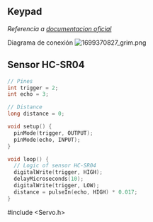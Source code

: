 ## Keypad
*Referencia a [documentacion oficial](https://playground.arduino.cc/Code/Keypad/)*

Diagrama de conexión
![1699370827_grim.png](:/62b4598823024b13820860df3ee11c72)

## Sensor HC-SR04

```cpp
// Pines
int trigger = 2;
int echo = 3;

// Distance
long distance = 0;

void setup() {
  pinMode(trigger, OUTPUT);
  pinMode(echo, INPUT);
}

void loop() {
  // Logic of sensor HC-SR04
  digitalWrite(trigger, HIGH);
  delayMicroseconds(10);
  digitalWrite(trigger, LOW);
  distance = pulseIn(echo, HIGH) * 0.017;
}
```

#include <Servo.h>